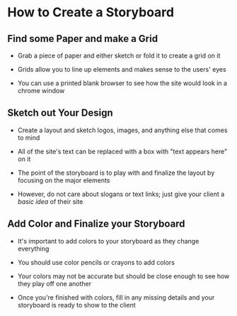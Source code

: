 # How to Create a Storyboard

## Find some Paper and make a Grid

- Grab a piece of paper and either sketch or fold it to create a grid on it

- Grids allow you to line up elements and makes sense to the users' eyes

- You can use a printed blank browser to see how the site would look in a
chrome window

## Sketch out Your Design

- Create a layout and sketch logos, images, and anything else that comes to
mind

- All of the site's text can be replaced with a box with "text appears here" on
it

- The point of the storyboard is to play with and finalize the layout by
focusing on the major elements

- However, do not care about slogans or text links; just give your client a
*basic idea* of their site

## Add Color and Finalize your Storyboard

- It's important to add colors to your storyboard as they change everything

- You should use color pencils or crayons to add colors

- Your colors may not be accurate but should be close enough to see how they
play off one another

- Once you're finished with colors, fill in any missing details and your
storyboard is ready to show to the client
